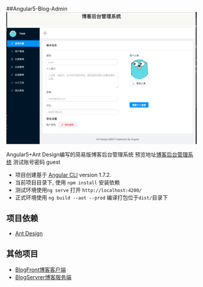 ##Angular5-Blog-Admin
![blog](./snapshot/blog_admin.png)

Angular5+Ant Design编写的简易版博客后台管理系统
预览地址[博客后台管理系统](http://admin.yinguiw.com)
测试账号密码 guest

+ 项目创建基于 [Angular CLI](https://github.com/angular/angular-cli) version 1.7.2.
+ 当前项目目录下, 使用 `npm install` 安装依赖
+ 测试环境使用`ng serve` 打开 `http://localhost:4200/`
+ 正式环境使用 `ng build --aot --prod` 编译打包位于`dist/`目录下

## 项目依赖
* [Ant Design](https://ng.ant.design/docs/introduce/zh)

## 其他项目
* [BlogFront博客客户端](https://github.com/lyw1995/Angular5-Blog-Front)
* [BlogServrer博客服务端](https://github.com/lyw1995/Golang-Blog-Server)
